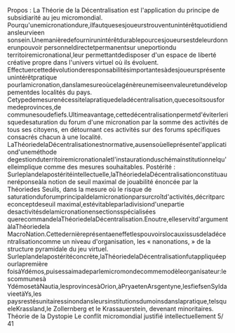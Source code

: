 Propos : 
La Théorie de la Décentralisation est l'application du principe de subsidiarité au jeu micromondial. 
Pourqu'unemicronationdure,ilfautquesesjoueurstrouventunintérêtquotidiendansleurvieen
sonsein.Unemanièredefournirunintérêtdurablepourcesjoueursestdeleurdonnerunpouvoir
personneldirectetpermanentsur uneportiondu territoiremicronational,leur permettantdedisposer
d'un espace de liberté créative propre dans l'univers virtuel où ils évoluent. 
Effectuercettedévolutionderesponsabilitésimportantesàdesjoueursprésenteunintérêtpratique
pourlamicronation,danslamesureoùcelagénèreunemiseenvaleuretundéveloppementdes
localités du pays. 
Cetypedemesurenécessitelapratiquedeladécentralisation,quecesoitsousformedeprovinces,de
communesoudefiefs.Ultimeavantage,cettedécentralisationpermetd'éviterlerisquedesaturation
du forum d'une micronation par la somme des activités de tous ses citoyens, en détournant ces activités
sur des forums spécifiques consacrés chacun à une localité. 
LaThéoriedelaDécentralisationestnormative,ausensoùelleprésentel'applicationd'uneméthode
degestionduterritoiremicronationaletl'instaurationduschémainstitutionnelqu'elleimplique
comme des mesures souhaitables. 
Postérité : 
Surleplandelapostéritéintellectuelle,laThéoriedelaDécentralisationconstituauneréponseàla
notion de seuil maximal de jouabilité énoncée par la Théoriedes Seuils, dans la mesure où le risque de
saturationduforumprincipaldelamicronationparsurcroîtd'activités,décritparceconceptdeseuil
maximal,estévitableparladivisiond'unepartie desactivitésdelamicronationensectionsspécialisées
querecommandelaThéoriedelaDécentralisation.Enoutre,elleservitd'argumentàlaThéoriedela
MacroNation.Cettedernièreprésentaeneffetlespouvoirslocauxissusdeladécentralisationcomme
un niveau d'organisation, les « nanonations, » de la structure pyramidale du jeu virtuel. 
Surleplandelapostéritéconcrète,laThéoriedelaDécentralisationfutappliquéepourlapremière
foisàYdémos,puisessaimadeparlemicromondecommemodèleorganisateur:lescommunesà
YdémosetàNautia,lesprovincesàOrion,àPryaetenArsgentyne,lesfiefsenSyldavieetàYs,les
paysrestésunitairessinondansleursinstitutionsdumoinsdanslapratique,telsqueleKrassland,le
Zollernberg et le Krassauerstein, devenant minoritaires. 
Théorie de la Dystopie 
Le conflit micromondial justifié intellectuellement
5/ 41